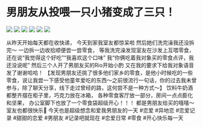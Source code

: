 # 男朋友从投喂一只小猪变成了三只！

![](img/e7752258-9fe7-4dee-83c8-2a936adf1c60.jpg)
![](img/5410a68e-4f5d-416c-80ab-171896c12268.jpg)
![](img/09436c7d-6b42-4bbc-9c80-baccd10316a9.jpg)
![](img/6361ea33-8237-4ac3-859f-23c1b17a24e2.jpg)
![](img/48d54cb5-869b-4096-942d-7fea23d79623.jpg)
![](img/cbe2ef7e-2de0-439d-8307-726d8d4b0a81.jpg)

从昨天开始每天都在收快递，
今天到家我室友都惊呆啦
然后她们洗完澡我还没拆完～
一边拆一边收拾顺便尝一尝零食，
等我洗完澡发现室友在沙发上互喂零食，
还在说“我觉得这个好吃”“我喜欢这个口味”
我“你俩吃着我对象买的零食点评，我还没说呢”
然后三个人开了男朋友买的Rio开始小酌
又在我的要求下给我对象语音发了谢谢哈哈！
【发现男朋友还挑了很多他们家乡的零食，是他小时候吃的一些零食，说让我尝一下感受他童年爱吃的东西～之前很流行一句话，你的过去我未曾参与，除了聊天分享，线下走过曾经的路，这何尝不是一种方式～】
饮料牛奶酒都整齐摆在柜子里，巧克力放在冰箱，
各种零食客厅放一部分，房间一点点膨化和坚果，
办公室脚下也放了一个零食袋超级开心！！！
都是男朋友给买的嘻嘻～室友也都很快乐🎉
今天也是超级想念和爱我男朋友的一天
#恋爱 #异地恋 #恋爱记录 #甜甜的恋爱 #男朋友 #记录吧就现在 #恋爱日常 #零食 #开心快乐每一天